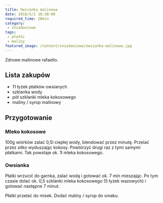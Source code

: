 ```yaml
---
title: Owsianka malinowa
date: 2018/5/2 18:38:00
required_time: 20min
category:
 - śniadaniowe
tags:
 - płatki
 - maliny
featured_image: /content/sniadaniowe/owsianka-malinowa.jpg
---
```


Zdrowe malinowe rafaello.

<!-- more -->

## Lista zakupów

- 11 łyżek płatków owsianych
- szklanka wody
- pół szklanki mleka kokosowego
- maliny / syrop malinowy

## Przygotowanie

### Mleko kokosowe

100g wiórków zalać 0,5l ciepłej wody, blendować przez minutę.
Przelać przez sitko wyduszając kokosy.
Powtórzyć drugi raz z tymi samymi płatkami.
Tak powstaje ok. 1l mleka kokosowego.

### Owsianka

Płatki wrzucić do garnka, zalać wodą i gotować ok. 7 min mieszając.
Po tym czasie dolać ok. 0,5 szklanki mleka kokosowego (5 łyżek wazowych) i gotować następne 7 minut.

Płatki przelać do misek. Dodać maliny / syrop do smaku.
